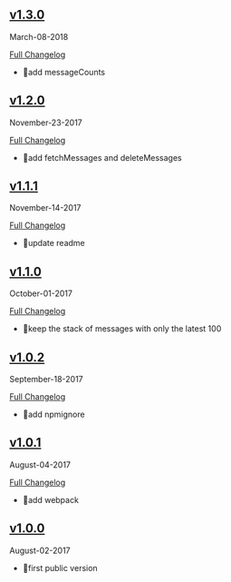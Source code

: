 ## [v1.3.0](https://github.com/pubnub/pubnub-react/tree/v1.3.0)
  March-08-2018


  [Full Changelog](https://github.com/pubnub/pubnub-react/compare/v1.2.0...v1.3.0)

- 🌟add messageCounts



## [v1.2.0](https://github.com/pubnub/pubnub-react/tree/v1.2.0)
  November-23-2017


  [Full Changelog](https://github.com/pubnub/pubnub-react/compare/v1.1.1...v1.2.0)

- 🌟add fetchMessages and deleteMessages



## [v1.1.1](https://github.com/pubnub/pubnub-react/tree/v1.1.1)
  November-14-2017


  [Full Changelog](https://github.com/pubnub/pubnub-react/compare/v1.1.0...v1.1.1)

- 🌟update readme




## [v1.1.0](https://github.com/pubnub/pubnub-react/tree/v1.1.0)
  October-01-2017


  [Full Changelog](https://github.com/pubnub/pubnub-react/compare/v1.0.2...v1.1.0)

- 🌟keep the stack of messages with only the latest 100




## [v1.0.2](https://github.com/pubnub/pubnub-react/tree/v1.0.2)
  September-18-2017


  [Full Changelog](https://github.com/pubnub/pubnub-react/compare/v1.0.1...v1.0.2)

- 🌟add npmignore




## [v1.0.1](https://github.com/pubnub/pubnub-react/tree/v1.0.1)
  August-04-2017


  [Full Changelog](https://github.com/pubnub/pubnub-react/compare/v1.0.0...v1.0.1)

- 🌟add webpack




## [v1.0.0](https://github.com/pubnub/pubnub-react/tree/v1.0.0)
  August-02-2017



- 🌟first public version



